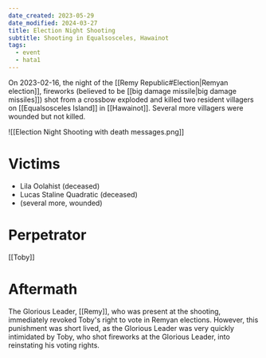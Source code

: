 ```yaml
---
date_created: 2023-05-29
date_modified: 2024-03-27
title: Election Night Shooting
subtitle: Shooting in Equalsosceles, Hawainot
tags:
  - event
  - hata1
---
```


On 2023-02-16, the night of the [[Remy Republic#Election|Remyan election]], fireworks (believed to be [[big damage missile|big damage missiles]]) shot from a crossbow exploded and killed two resident villagers on [[Equalsosceles Island]] in [[Hawainot]]. Several more villagers were wounded but not killed.

![[Election Night Shooting with death messages.png]]

# Victims

- Lila Oolahist (deceased)
- Lucas Staline Quadratic (deceased)
- (several more, wounded)

# Perpetrator

[[Toby]]

# Aftermath

The Glorious Leader, [[Remy]], who was present at the shooting, immediately revoked Toby's right to vote in Remyan elections. However, this punishment was short lived, as the Glorious Leader was very quickly intimidated by Toby, who shot fireworks at the Glorious Leader, into reinstating his voting rights.